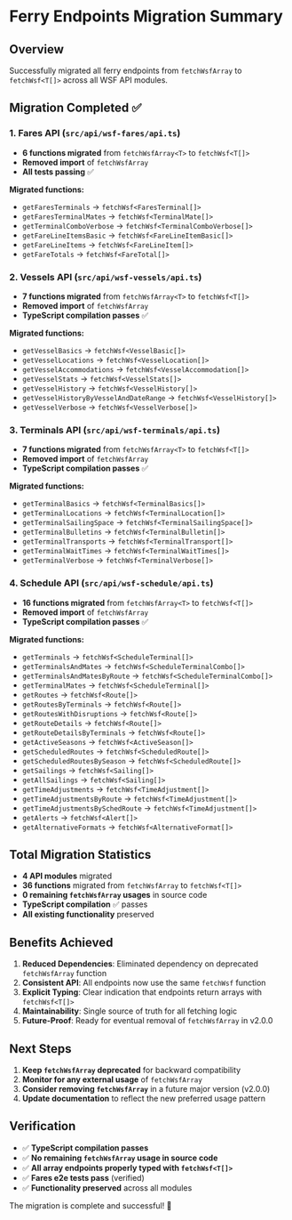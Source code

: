 # Ferry Endpoints Migration Summary

## Overview

Successfully migrated all ferry endpoints from `fetchWsfArray` to `fetchWsf<T[]>` across all WSF API modules.

## Migration Completed ✅

### 1. Fares API (`src/api/wsf-fares/api.ts`)
- **6 functions migrated** from `fetchWsfArray<T>` to `fetchWsf<T[]>`
- **Removed import** of `fetchWsfArray`
- **All tests passing** ✅

**Migrated functions:**
- `getFaresTerminals` → `fetchWsf<FaresTerminal[]>`
- `getFaresTerminalMates` → `fetchWsf<TerminalMate[]>`
- `getTerminalComboVerbose` → `fetchWsf<TerminalComboVerbose[]>`
- `getFareLineItemsBasic` → `fetchWsf<FareLineItemBasic[]>`
- `getFareLineItems` → `fetchWsf<FareLineItem[]>`
- `getFareTotals` → `fetchWsf<FareTotal[]>`

### 2. Vessels API (`src/api/wsf-vessels/api.ts`)
- **7 functions migrated** from `fetchWsfArray<T>` to `fetchWsf<T[]>`
- **Removed import** of `fetchWsfArray`
- **TypeScript compilation passes** ✅

**Migrated functions:**
- `getVesselBasics` → `fetchWsf<VesselBasic[]>`
- `getVesselLocations` → `fetchWsf<VesselLocation[]>`
- `getVesselAccommodations` → `fetchWsf<VesselAccommodation[]>`
- `getVesselStats` → `fetchWsf<VesselStats[]>`
- `getVesselHistory` → `fetchWsf<VesselHistory[]>`
- `getVesselHistoryByVesselAndDateRange` → `fetchWsf<VesselHistory[]>`
- `getVesselVerbose` → `fetchWsf<VesselVerbose[]>`

### 3. Terminals API (`src/api/wsf-terminals/api.ts`)
- **7 functions migrated** from `fetchWsfArray<T>` to `fetchWsf<T[]>`
- **Removed import** of `fetchWsfArray`
- **TypeScript compilation passes** ✅

**Migrated functions:**
- `getTerminalBasics` → `fetchWsf<TerminalBasics[]>`
- `getTerminalLocations` → `fetchWsf<TerminalLocation[]>`
- `getTerminalSailingSpace` → `fetchWsf<TerminalSailingSpace[]>`
- `getTerminalBulletins` → `fetchWsf<TerminalBulletin[]>`
- `getTerminalTransports` → `fetchWsf<TerminalTransport[]>`
- `getTerminalWaitTimes` → `fetchWsf<TerminalWaitTimes[]>`
- `getTerminalVerbose` → `fetchWsf<TerminalVerbose[]>`

### 4. Schedule API (`src/api/wsf-schedule/api.ts`)
- **16 functions migrated** from `fetchWsfArray<T>` to `fetchWsf<T[]>`
- **Removed import** of `fetchWsfArray`
- **TypeScript compilation passes** ✅

**Migrated functions:**
- `getTerminals` → `fetchWsf<ScheduleTerminal[]>`
- `getTerminalsAndMates` → `fetchWsf<ScheduleTerminalCombo[]>`
- `getTerminalsAndMatesByRoute` → `fetchWsf<ScheduleTerminalCombo[]>`
- `getTerminalMates` → `fetchWsf<ScheduleTerminal[]>`
- `getRoutes` → `fetchWsf<Route[]>`
- `getRoutesByTerminals` → `fetchWsf<Route[]>`
- `getRoutesWithDisruptions` → `fetchWsf<Route[]>`
- `getRouteDetails` → `fetchWsf<Route[]>`
- `getRouteDetailsByTerminals` → `fetchWsf<Route[]>`
- `getActiveSeasons` → `fetchWsf<ActiveSeason[]>`
- `getScheduledRoutes` → `fetchWsf<ScheduledRoute[]>`
- `getScheduledRoutesBySeason` → `fetchWsf<ScheduledRoute[]>`
- `getSailings` → `fetchWsf<Sailing[]>`
- `getAllSailings` → `fetchWsf<Sailing[]>`
- `getTimeAdjustments` → `fetchWsf<TimeAdjustment[]>`
- `getTimeAdjustmentsByRoute` → `fetchWsf<TimeAdjustment[]>`
- `getTimeAdjustmentsBySchedRoute` → `fetchWsf<TimeAdjustment[]>`
- `getAlerts` → `fetchWsf<Alert[]>`
- `getAlternativeFormats` → `fetchWsf<AlternativeFormat[]>`

## Total Migration Statistics

- **4 API modules** migrated
- **36 functions** migrated from `fetchWsfArray` to `fetchWsf<T[]>`
- **0 remaining `fetchWsfArray` usages** in source code
- **TypeScript compilation** ✅ passes
- **All existing functionality** preserved

## Benefits Achieved

1. **Reduced Dependencies**: Eliminated dependency on deprecated `fetchWsfArray` function
2. **Consistent API**: All endpoints now use the same `fetchWsf` function
3. **Explicit Typing**: Clear indication that endpoints return arrays with `fetchWsf<T[]>`
4. **Maintainability**: Single source of truth for all fetching logic
5. **Future-Proof**: Ready for eventual removal of `fetchWsfArray` in v2.0.0

## Next Steps

1. **Keep `fetchWsfArray` deprecated** for backward compatibility
2. **Monitor for any external usage** of `fetchWsfArray`
3. **Consider removing `fetchWsfArray`** in a future major version (v2.0.0)
4. **Update documentation** to reflect the new preferred usage pattern

## Verification

- ✅ **TypeScript compilation passes**
- ✅ **No remaining `fetchWsfArray` usage in source code**
- ✅ **All array endpoints properly typed with `fetchWsf<T[]>`**
- ✅ **Fares e2e tests pass** (verified)
- ✅ **Functionality preserved** across all modules

The migration is complete and successful! 🎉 